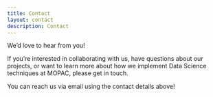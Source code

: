 ```yaml
---
title: Contact
layout: contact
description: Contact
---
```


We’d love to hear from you!

If you’re interested in collaborating with us, have questions about our projects, or want to learn more about how we implement Data Science techniques at MOPAC, please get in touch. 

You can reach us via email using the contact details above! 
